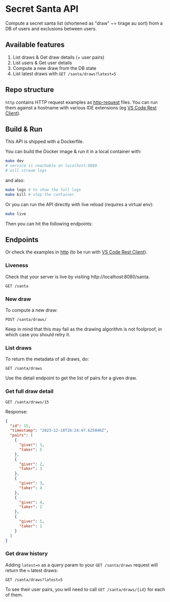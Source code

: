 # Secret Santa API

Compute a secret santa list (shortened as "draw" ~= tirage au sort) from a DB of users and exclusions between users.

## Available features

1. List draws & Get draw details (+ user pairs)
2. List users & Get user details
3. Compute a new draw from the DB state
4. List latest draws with `GET /santa/draws?latest=5`

## Repo structure

`http` contains HTTP request examples as [http-request](https://www.jetbrains.com/help/idea/exploring-http-syntax.html) files. You can run them against a hostname with various IDE extensions (eg [VS Code Rest Client](https://marketplace.visualstudio.com/items?itemName=humao.rest-client)).

## Build & Run

This API is shipped with a Dockerfile.

You can build the Docker image & run it in a local container with:

```sh
make dev
# service is reachable on localhost:8080
# will stream logs
```

and also:

```sh
make logs # to show the full logs
make kill # stop the container
```

Or you can run the API directly with live reload (requires a virtual env):

```sh
make live
```

Then you can hit the following endpoints:

## Endpoints

Or check the examples in [http](http) (to be run with [VS Code Rest Client](https://marketplace.visualstudio.com/items?itemName=humao.rest-client)).

### Liveness

Check that your server is live by visiting http://localhost:8080/santa.

```http
GET /santa
```

### New draw

To compute a new draw:

```http
POST /santa/draws/
```

Keep in mind that this may fail as the drawing algorithm is not foolproof, in which case you should retry it.

### List draws

To return the metadata of all draws, do:

```http
GET /santa/draws
```

Use the detail endpoint to get the list of pairs for a given draw.

### Get full draw detail

```http
GET /santa/draws/15
```
Response:
```json
{
  "id": 15,
  "timestamp": "2023-12-18T16:24:47.625040Z",
  "pairs": [
    {
      "giver": 1,
      "taker": 5
    },
    {
      "giver": 2,
      "taker": 3
    },
    {
      "giver": 3,
      "taker": 4
    },
    {
      "giver": 4,
      "taker": 2
    },
    {
      "giver": 5,
      "taker": 1
    }
  ]
}
```

### Get draw history

Adding `latest=n` as a query param to your `GET /santa/draws` request will return the `n` latest draws:

```http
GET /santa/draws?latest=5
```

To see their user pairs, you will need to call `GET /santa/draws/{id}` for each of them.